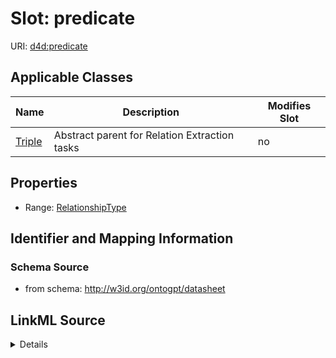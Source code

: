 

# Slot: predicate

URI: [d4d:predicate](http://w3id.org/ontogpt/datasheetpredicate)



<!-- no inheritance hierarchy -->





## Applicable Classes

| Name | Description | Modifies Slot |
| --- | --- | --- |
| [Triple](Triple.md) | Abstract parent for Relation Extraction tasks |  no  |







## Properties

* Range: [RelationshipType](RelationshipType.md)





## Identifier and Mapping Information







### Schema Source


* from schema: http://w3id.org/ontogpt/datasheet




## LinkML Source

<details>
```yaml
name: predicate
from_schema: http://w3id.org/ontogpt/datasheet
rank: 1000
alias: predicate
owner: Triple
domain_of:
- Triple
range: RelationshipType

```
</details>